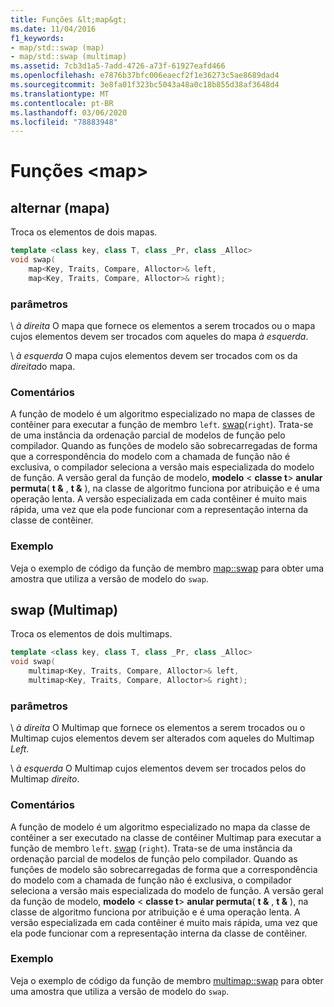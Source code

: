 ```yaml
---
title: Funções &lt;map&gt;
ms.date: 11/04/2016
f1_keywords:
- map/std::swap (map)
- map/std::swap (multimap)
ms.assetid: 7cb3d1a5-7add-4726-a73f-61927eafd466
ms.openlocfilehash: e7876b37bfc006eaecf2f1e36273c5ae8689dad4
ms.sourcegitcommit: 3e8fa01f323bc5043a48a0c18b855d38af3648d4
ms.translationtype: MT
ms.contentlocale: pt-BR
ms.lasthandoff: 03/06/2020
ms.locfileid: "78883948"
---
```

# <a name="ltmapgt-functions"></a>Funções &lt;map&gt;

## <a name="swap_multimap"></a>alternar (mapa)

Troca os elementos de dois mapas.

```cpp
template <class key, class T, class _Pr, class _Alloc>
void swap(
    map<Key, Traits, Compare, Alloctor>& left,
    map<Key, Traits, Compare, Alloctor>& right);
```

### <a name="parameters"></a>parâmetros

\ *à direita*
O mapa que fornece os elementos a serem trocados ou o mapa cujos elementos devem ser trocados com aqueles do mapa *à esquerda*.

\ *à esquerda*
O mapa cujos elementos devem ser trocados com os da *direita*do mapa.

### <a name="remarks"></a>Comentários

A função de modelo é um algoritmo especializado no mapa de classes de contêiner para executar a função de membro `left`. [swap](../standard-library/map-class.md#swap)(`right`). Trata-se de uma instância da ordenação parcial de modelos de função pelo compilador. Quando as funções de modelo são sobrecarregadas de forma que a correspondência do modelo com a chamada de função não é exclusiva, o compilador seleciona a versão mais especializada do modelo de função. A versão geral da função de modelo, **modelo** \< **classe t**> **anular permuta**( **t &** , **t &** ), na classe de algoritmo funciona por atribuição e é uma operação lenta. A versão especializada em cada contêiner é muito mais rápida, uma vez que ela pode funcionar com a representação interna da classe de contêiner.

### <a name="example"></a>Exemplo

Veja o exemplo de código da função de membro [map::swap](../standard-library/map-class.md#swap) para obter uma amostra que utiliza a versão de modelo do `swap`.

## <a name="swap"></a>swap (Multimap)

Troca os elementos de dois multimaps.

```cpp
template <class key, class T, class _Pr, class _Alloc>
void swap(
    multimap<Key, Traits, Compare, Alloctor>& left,
    multimap<Key, Traits, Compare, Alloctor>& right);
```

### <a name="parameters"></a>parâmetros

\ *à direita*
O Multimap que fornece os elementos a serem trocados ou o Multimap cujos elementos devem ser alterados com aqueles do Multimap *Left*.

\ *à esquerda*
O Multimap cujos elementos devem ser trocados pelos do Multimap *direito*.

### <a name="remarks"></a>Comentários

A função de modelo é um algoritmo especializado no mapa da classe de contêiner a ser executado na classe de contêiner Multimap para executar a função de membro `left`. [swap](../standard-library/multimap-class.md#swap) (`right`). Trata-se de uma instância da ordenação parcial de modelos de função pelo compilador. Quando as funções de modelo são sobrecarregadas de forma que a correspondência do modelo com a chamada de função não é exclusiva, o compilador seleciona a versão mais especializada do modelo de função. A versão geral da função de modelo, **modelo** \< **classe t**> **anular permuta**( **t &** , **t &** ), na classe de algoritmo funciona por atribuição e é uma operação lenta. A versão especializada em cada contêiner é muito mais rápida, uma vez que ela pode funcionar com a representação interna da classe de contêiner.

### <a name="example"></a>Exemplo

Veja o exemplo de código da função de membro [multimap::swap](../standard-library/multimap-class.md#swap) para obter uma amostra que utiliza a versão de modelo do `swap`.
